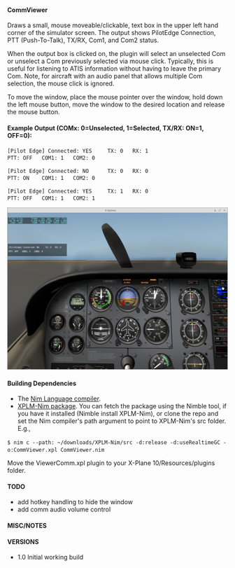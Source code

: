 #### CommViewer
Draws a small, mouse moveable/clickable, text box in the upper left hand corner
of the simulator screen. The output shows PilotEdge Connection, PTT (Push-To-Talk),
TX/RX, Com1, and Com2 status.

When the output box is clicked on, the plugin will select an unselected Com
or unselect a Com previously selected via mouse click. Typically, this is useful
for listening to ATIS information without having to leave the primary Com. Note,
for aircraft with an audio panel that allows multiple Com selection, the mouse
click is ignored.

To move the window, place the mouse pointer over the window, hold down the
left mouse button, move the window to the desired location and release the
mouse button.


#### Example Output (COMx: 0=Unselected, 1=Selected, TX/RX: ON=1, OFF=0):
```
[Pilot Edge] Connected: YES     TX: 0   RX: 1
PTT: OFF   COM1: 1   COM2: 0
```
```
[Pilot Edge] Connected: NO      TX: 0   RX: 0
PTT: ON    COM1: 1   COM2: 0
```
```
[Pilot Edge] Connected: YES     TX: 1   RX: 0
PTT: OFF   COM1: 1   COM2: 1
```

![Alt text](./images/CommViewer.png "X-Plane screenshot")


#### Building Dependencies
- The [Nim Language compiler](http://nim-lang.org/download.html).
- [XPLM-Nim package](https://github.com/jpoirier/XPLM-Nim). You
can fetch the package using the Nimble tool, if you have it installed
(Nimble install XPLM-Nim), or clone the repo and set the Nim compiler's
path argument to point to XPLM-Nim's src folder. E.g.,

`$ nim c --path: ~/downloads/XPLM-Nim/src -d:release -d:useRealtimeGC -o:CommViewer.xpl CommViewer.nim`

Move the ViewerComm.xpl plugin to your X-Plane 10/Resources/plugins folder.


#### TODO
- add hotkey handling to hide the window
- add comm audio volume control


#### MISC/NOTES


#### VERSIONS
- 1.0 Initial working build
